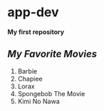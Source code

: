 # app-dev
**My first repository**
## *My Favorite Movies*
1. Barbie
2. Chapiee
3. Lorax
4. Spongebob The Movie
5. Kimi No Nawa
